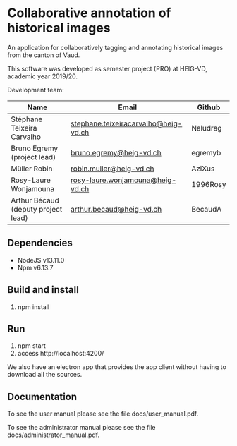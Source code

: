 # Collaborative annotation of historical images

An application for collaboratively tagging and annotating historical
images from the canton of Vaud.

This software was developed as semester project (PRO) at HEIG-VD,
academic year 2019/20.

Development team:

| Name                                 | Email                        | Github   |
|--------------------------------------|------------------------------|----------|
| Stéphane Teixeira Carvalho           | stephane.teixeiracarvalho@heig-vd.ch     | Naludrag  |
| Bruno Egremy (project lead)          | bruno.egremy@heig-vd.ch      | egremyb   |
| Müller Robin                         | robin.muller@heig-vd.ch      | AziXus |
| Rosy-Laure Wonjamouna                | rosy-laure.wonjamouna@heig-vd.ch | 1996Rosy  |
| Arthur Bécaud (deputy project lead) | arthur.becaud@heig-vd.ch    | BecaudA   |

## Dependencies

* NodeJS v13.11.0
* Npm v6.13.7

## Build and install

1. npm install

## Run

1. npm start
2. access http://localhost:4200/

We also have an electron app that provides the app client without having to download all the sources.

## Documentation

To see the user manual please see the file docs/user_manual.pdf.

To see the administrator manual please see the file docs/administrator_manual.pdf.

